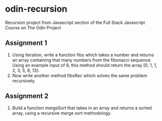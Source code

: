# odin-recursion
Recursion project from Javascript section of the Full Stack Javascript Course on The Odin Project

## Assignment 1
1. Using iteration, write a function fibs which takes a number and returns an array containing that many numbers from the fibonacci sequence. Using an example input of 8, this method should return the array [0, 1, 1, 2, 3, 5, 8, 13].
2. Now write another method fibsRec which solves the same problem recursively.

## Assignment 2
1. Build a function mergeSort that takes in an array and returns a sorted array, using a recursive merge sort methodology.      